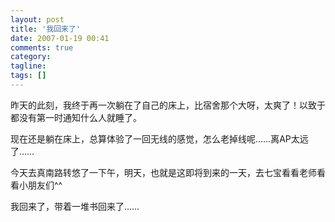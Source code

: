 ```yaml
---
layout: post
title: '我回来了'
date: 2007-01-19 00:41
comments: true
category: 
tagline: 
tags: []
---
```

    

昨天的此刻，我终于再一次躺在了自己的床上，比宿舍那个大呀，太爽了！以致于都没有第一时通知什么人就睡了。

现在还是躺在床上，总算体验了一回无线的感觉，怎么老掉线呢……离AP太远了……

今天去真南路转悠了一下午，明天，也就是这即将到来的一天，去七宝看看老师看看小朋友们^^

我回来了，带着一堆书回来了……
